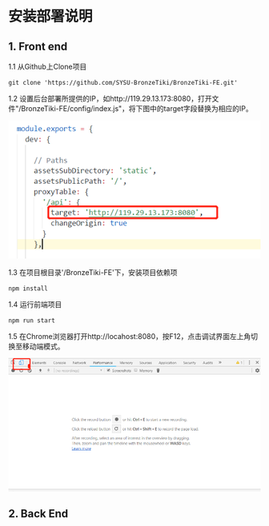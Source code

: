 # 安装部署说明

## 1. Front end

1.1 从Github上Clone项目

```
git clone 'https://github.com/SYSU-BronzeTiki/BronzeTiki-FE.git'

```

1.2 设置后台部署所提供的IP，如http://119.29.13.173:8080，打开文件"/BronzeTiki-FE/config/index.js"，将下图中的target字段替换为相应的IP。

![replace](./img/IP_replace.png)

1.3 在项目根目录'/BronzeTiki-FE'下，安装项目依赖项

```
npm install

```

1.4 运行前端项目

```
npm run start

```
1.5 在Chrome浏览器打开http://locahost:8080，按F12，点击调试界面左上角切换至移动端模式。

![chrome_mobile](./img/chrome_mobile.png)

## 2. Back End

